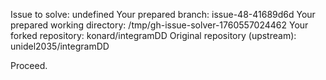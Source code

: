 Issue to solve: undefined
Your prepared branch: issue-48-41689d6d
Your prepared working directory: /tmp/gh-issue-solver-1760557024462
Your forked repository: konard/integramDD
Original repository (upstream): unidel2035/integramDD

Proceed.